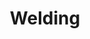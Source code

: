 ---
title: Welding
crosslinks:
- livven
- spam
- Skookum
- WTF
- arduino
- BadWelding
- motorcycles
- trashy
- australia
- pipefitter
- NSFW_GIF
- electronics
- Jokes
- Damnthatsinteresting
- OldSchoolCool
- Justrolledintotheshop
- metric_units
- metalworking
---